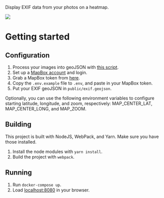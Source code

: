 Display EXIF data from your photos on a heatmap.

![](img/heatmap.jpg)

# Getting started

## Configuration

1. Process your images into geoJSON with [this script](https://github.com/davidmerrick/extract-exif-as-geojson).
2. Set up a [MapBox account](https://www.mapbox.com/) and login.
3. Grab a MapBox token from [here](https://www.mapbox.com/studio/account/tokens/).
4. Copy the `.env.example` file to `.env`, and paste in your MapBox token.
5. Put your EXIF geoJSON in `public/exif.geojson`.

Optionally, you can use the following environment variables to configure starting latitude, longitude, and zoom, respectively:
MAP_CENTER_LAT, MAP_CENTER_LONG, and MAP_ZOOM.

## Building

This project is built with NodeJS, WebPack, and Yarn. Make sure you have those installed. 

1. Install the node modules with `yarn install`.
2. Build the project with `webpack`.

## Running 

1. Run `docker-compose up`.
2. Load [localhost:8080](http://localhost:8080) in your browser.

